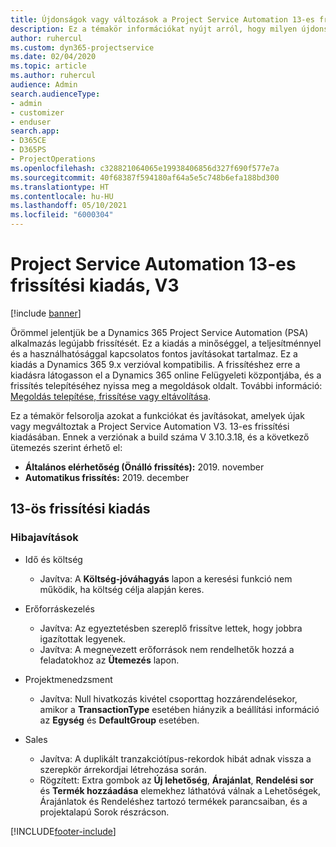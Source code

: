 ```yaml
---
title: Újdonságok vagy változások a Project Service Automation 13-es frissítési kiadásának V3 változatában
description: Ez a témakör információkat nyújt arról, hogy milyen újdonságok és változások vannak a Project Service Automation 13-ös frissítési kiadásának V3 verziójában.
author: ruhercul
ms.custom: dyn365-projectservice
ms.date: 02/04/2020
ms.topic: article
ms.author: ruhercul
audience: Admin
search.audienceType:
- admin
- customizer
- enduser
search.app:
- D365CE
- D365PS
- ProjectOperations
ms.openlocfilehash: c328821064065e19938406856d327f690f577e7a
ms.sourcegitcommit: 40f68387f594180af64a5e5c748b6efa188bd300
ms.translationtype: HT
ms.contentlocale: hu-HU
ms.lasthandoff: 05/10/2021
ms.locfileid: "6000304"
---
```

# <a name="project-service-automation-update-release-13-v3"></a>Project Service Automation 13-es frissítési kiadás, V3

[!include [banner](../includes/psa-now-project-operations.md)]

Örömmel jelentjük be a Dynamics 365 Project Service Automation (PSA) alkalmazás legújabb frissítését. Ez a kiadás a minőséggel, a teljesítménnyel és a használhatósággal kapcsolatos fontos javításokat tartalmaz. Ez a kiadás a Dynamics 365 9.x verzióval kompatibilis. A frissítéshez erre a kiadásra látogasson el a Dynamics 365 online Felügyeleti központjába, és a frissítés telepítéséhez nyissa meg a megoldások oldalt. További információ: [Megoldás telepítése, frissítése vagy eltávolítása](/power-platform/admin/install-remove-preferred-solution).

Ez a témakör felsorolja azokat a funkciókat és javításokat, amelyek újak vagy megváltoztak a Project Service Automation V3. 13-es frissítési kiadásában. Ennek a verziónak a build száma V 3.10.3.18, és a következő ütemezés szerint érhető el:

- **Általános elérhetőség (Önálló frissítés):** 2019. november
- **Automatikus frissítés:** 2019. december


## <a name="update-release-13"></a>13-ös frissítési kiadás 

### <a name="bug-fixes"></a>Hibajavítások

- Idő és költség

     - Javítva: A **Költség-jóváhagyás** lapon a keresési funkció nem működik, ha költség célja alapján keres.

- Erőforráskezelés

     - Javítva: Az egyeztetésben szereplő frissítve lettek, hogy jobbra igazítottak legyenek.
     - Javítva: A megnevezett erőforrások nem rendelhetők hozzá a feladatokhoz az **Ütemezés** lapon.

- Projektmenedzsment

     - Javítva: Null hivatkozás kivétel csoporttag hozzárendelésekor, amikor a **TransactionType** esetében hiányzik a beállítási információ az **Egység** és **DefaultGroup** esetében.

- Sales

     - Javítva: A duplikált tranzakciótípus-rekordok hibát adnak vissza a szerepkör árrekordjai létrehozása során.
     - Rögzített: Extra gombok az **Új lehetőség**, **Árajánlat**, **Rendelési sor** és **Termék hozzáadása** elemekhez láthatóvá válnak a Lehetőségek, Árajánlatok és Rendeléshez tartozó termékek parancsaiban, és a projektalapú Sorok részrácson.




[!INCLUDE[footer-include](../includes/footer-banner.md)]